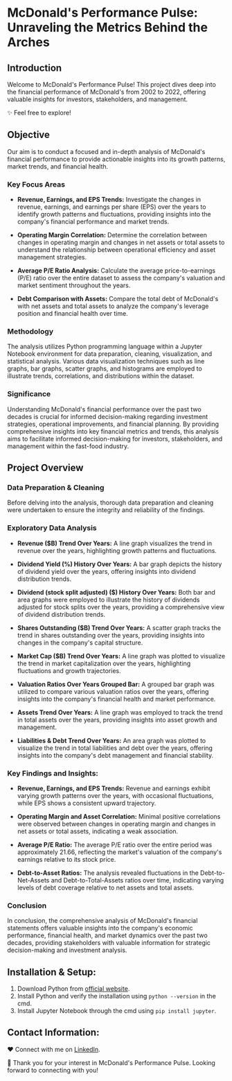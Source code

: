 # McDonald's Performance Pulse: Unraveling the Metrics Behind the Arches

## Introduction

Welcome to McDonald's Performance Pulse! This project dives deep into the financial performance of McDonald's from 2002 to 2022, offering valuable insights for investors, stakeholders, and management.

✨ Feel free to explore!

## Objective

Our aim is to conduct a focused and in-depth analysis of McDonald's financial performance to provide actionable insights into its growth patterns, market trends, and financial health.

### Key Focus Areas

- **Revenue, Earnings, and EPS Trends:** 
Investigate the changes in revenue, earnings, and earnings per share (EPS) over the years to identify growth patterns and fluctuations, providing insights into the company's financial performance and market trends.

- **Operating Margin Correlation:**
Determine the correlation between changes in operating margin and changes in net assets or total assets to understand the relationship between operational efficiency and asset management strategies.

- **Average P/E Ratio Analysis:**
Calculate the average price-to-earnings (P/E) ratio over the entire dataset to assess the company's valuation and market sentiment throughout the years.
   
- **Debt Comparison with Assets:**
Compare the total debt of McDonald's with net assets and total assets to analyze the company's leverage position and financial health over time.

### Methodology
The analysis utilizes Python programming language within a Jupyter Notebook environment for data preparation, cleaning, visualization, and statistical analysis. Various data visualization techniques such as line graphs, bar graphs, scatter graphs, and histograms are employed to illustrate trends, correlations, and distributions within the dataset.

### Significance
Understanding McDonald's financial performance over the past two decades is crucial for informed decision-making regarding investment strategies, operational improvements, and financial planning. By providing comprehensive insights into key financial metrics and trends, this analysis aims to facilitate informed decision-making for investors, stakeholders, and management within the fast-food industry.

## Project Overview

###  Data Preparation & Cleaning

Before delving into the analysis, thorough data preparation and cleaning were undertaken to ensure the integrity and reliability of the findings.

### Exploratory Data Analysis 

- **Revenue ($B) Trend Over Years:**
A line graph visualizes the trend in revenue over the years, highlighting growth patterns and fluctuations.

- **Dividend Yield (%) History Over Years:**
A bar graph depicts the history of dividend yield over the years, offering insights into dividend distribution trends.

- **Dividend (stock split adjusted) ($) History Over Years:**
Both bar and area graphs were employed to illustrate the history of dividends adjusted for stock splits over the years, providing a comprehensive view of dividend distribution trends.

- **Shares Outstanding ($B) Trend Over Years:**
A scatter graph tracks the trend in shares outstanding over the years, providing insights into changes in the company's capital structure.

- **Market Cap ($B) Trend Over Years:**
A line graph was plotted to visualize the trend in market capitalization over the years, highlighting fluctuations and growth trajectories.

- **Valuation Ratios Over Years Grouped Bar:**
A grouped bar graph was utilized to compare various valuation ratios over the years, offering insights into the company's financial health and market performance.

- **Assets Trend Over Years:**
A line graph was employed to track the trend in total assets over the years, providing insights into asset growth and management.

- **Liabilities & Debt Trend Over Years:**
An area graph was plotted to visualize the trend in total liabilities and debt over the years, offering insights into the company's debt management and financial stability.

### Key Findings and Insights:

- **Revenue, Earnings, and EPS Trends:**
Revenue and earnings exhibit varying growth patterns over the years, with occasional fluctuations, while EPS shows a consistent upward trajectory.

- **Operating Margin and Asset Correlation:** 
Minimal positive correlations were observed between changes in operating margin and changes in net assets or total assets, indicating a weak association.

- **Average P/E Ratio:** 
The average P/E ratio over the entire period was approximately 21.66, reflecting the market's valuation of the company's earnings relative to its stock price.

- **Debt-to-Asset Ratios:** 
The analysis revealed fluctuations in the Debt-to-Net-Assets and Debt-to-Total-Assets ratios over time, indicating varying levels of debt coverage relative to net assets and total assets.

### Conclusion

In conclusion, the comprehensive analysis of McDonald's financial statements offers valuable insights into the company's economic performance, financial health, and market dynamics over the past two decades, providing stakeholders with valuable information for strategic decision-making and investment analysis.

## Installation & Setup:

1. Download Python from [official website](https://www.python.org/downloads/).
2. Install Python and verify the installation using `python --version` in the cmd.
3. Install Jupyter Notebook through the cmd using `pip install jupyter`.

## Contact Information:

❤️ Connect with me on [LinkedIn](https://www.linkedin.com/in/abhiramtk). 

🌟 Thank you for your interest in McDonald's Performance Pulse. Looking forward to connecting with you!

